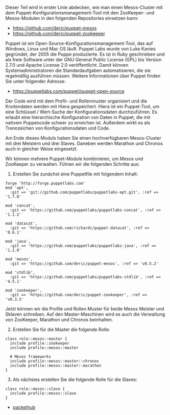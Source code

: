 Dieser Teil wird in erster Linie abdecken, wie man einen Mesos-Cluster mit dem Puppet-Konfigurationsmanagement-Tool mit den ZooKeeper- und Mesos-Modulen in den folgenden Repositories einsetzen kann:

* https://github.com/deric/puppet-mesos
* https://github.com/deric/puppet-zookeeper

Puppet ist ein Open-Source-Konfigurationsmanagement-Tool, das auf Windows, Linux und Mac OS läuft. Puppet Labs wurde von Luke Kanies gegründet, der 2005 die Puppe produzierte. Es ist in Ruby geschrieben und als freie Software unter der GNU General Public License (GPL) bis Version 2.7.0 und Apache License 2.0 veröffentlicht. Damit können Systemadministratoren die Standardaufgaben automatisieren, die sie regelmäßig ausführen müssen. Weitere Informationen über Puppet finden Sie unter folgender Adresse:

* https://puppetlabs.com/puppet/puppet-open-source

Der Code wird mit dem Profil- und Rollenmuster organisiert und die Knotendaten werden mit Hiera gespeichert. Hiera ist ein Puppet-Tool, um eine Schlüssel / Wert-Suche der Konfigurationsdaten durchzuführen. Es erlaubt eine hierarchische Konfiguration von Daten in Puppet, die mit nativem Puppencode schwer zu erreichen ist. Außerdem wirkt es als Trennzeichen von Konfigurationsdaten und Code.

Am Ende dieses Moduls haben Sie einen hochverfügbaren Mesos-Cluster mit drei Meistern und drei Slaves. Daneben werden Marathon und Chronos auch in gleicher Weise eingesetzt.

Wir können mehrere Puppet-Module kombinieren, um Mesos und ZooKeeper zu verwalten. Führen wir die folgenden Schritte aus:

1. Erstellen Sie zunächst eine Puppetfile mit folgendem Inhalt:
```
forge 'http://forge.puppetlabs.com'
mod 'apt',
  :git => 'git://github.com/puppetlabs/puppetlabs-apt.git', :ref => '1.7.0'

mod 'concat',
  :git => 'https://github.com/puppetlabs/puppetlabs-concat', :ref => '1.1.2'

mod 'datacat',
  :git => 'https://github.com/richardc/puppet-datacat', :ref => '0.6.1'

mod 'java',
  :git => 'https://github.com/puppetlabs/puppetlabs-java', :ref => '1.2.0'

mod 'mesos',
  :git => 'https://github.com/deric/puppet-mesos', :ref => 'v0.5.2'

mod 'stdlib',
  :git => 'https://github.com/puppetlabs/puppetlabs-stdlib', :ref => '4.5.1'

mod 'zookeeper',
  :git => 'https://github.com/deric/puppet-zookeeper', :ref => 'v0.3.5'
```
Jetzt können wir die Profile und Rollen Muster für beide Mesos Meister und Sklaven schreiben. Auf den Master-Maschinen wird es auch die Verwaltung von ZooKeeper, Marathon und Chronos beinhalten.

2. Erstellen Sie für die Master die folgende Rolle:
```
class role::mesos::master {
  include profile::zookeeper
  include profile::mesos::master

  # Mesos frameworks
  include profile::mesos::master::chronos
  include profile::mesos::master::marathon
}
```

3. Als nächstes erstellen Sie die folgende Rolle für die Slaves:
```
class role::mesos::slave {
  include profile::mesos::slave
}
```



* [packethub](https://www.packtpub.com/mapt/book/big_data_and_business_intelligence/9781785886249/5/ch05lvl1sec48/deploying-and-configuring-mesos-cluster-using-puppet)